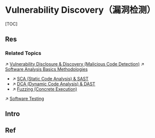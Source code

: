 # Vulnerability Discovery（漏洞检测）

[TOC]



## Res
### Related Topics
↗ [Vulnerability Disclosure & Discovery (Malicious Code Detection)](../../🪆%20Software%20Analysis%20&%20Binary%20Engineering/Vulnerability%20Disclosure%20&%20Discovery%20(Malicious%20Code%20Detection)/Vulnerability%20Disclosure%20&%20Discovery%20(Malicious%20Code%20Detection).md)
↗ [Software Analysis Basics Methodologies](../../🪆%20Software%20Analysis%20&%20Binary%20Engineering/📌%20Software%20Analysis%20Basics%20Methodologies/Software%20Analysis%20Basics%20Methodologies.md)
- ↗ [SCA (Static Code Analysis) & SAST](../../🪆%20Software%20Analysis%20&%20Binary%20Engineering/📌%20Software%20Analysis%20Basics%20Methodologies/👚%20SCA%20(Static%20Code%20Analysis)%20&%20SAST/SCA%20(Static%20Code%20Analysis)%20&%20SAST.md)
- ↗ [DCA (Dynamic Code Analysis) & DAST](../../🪆%20Software%20Analysis%20&%20Binary%20Engineering/📌%20Software%20Analysis%20Basics%20Methodologies/👙%20DCA%20(Dynamic%20Code%20Analysis)%20&%20DAST/DCA%20(Dynamic%20Code%20Analysis)%20&%20DAST.md)
- ↗ [Fuzzing (Concrete Execution)](../../🪆%20Software%20Analysis%20&%20Binary%20Engineering/Vulnerability%20Disclosure%20&%20Discovery%20(Malicious%20Code%20Detection)/Fuzzing%20(Concrete%20Execution)/Fuzzing%20(Concrete%20Execution).md)

↗ [Software Testing](../../../../../Software%20Engineering/🎭%20Software%20Quality%20Assurance%20(SQA)/🧪%20Software%20Testing/Software%20Testing.md)



## Intro


## Ref
[👍 系统软件漏洞挖掘研究进展 | 安全内参]: https://www.secrss.com/articles/57558
